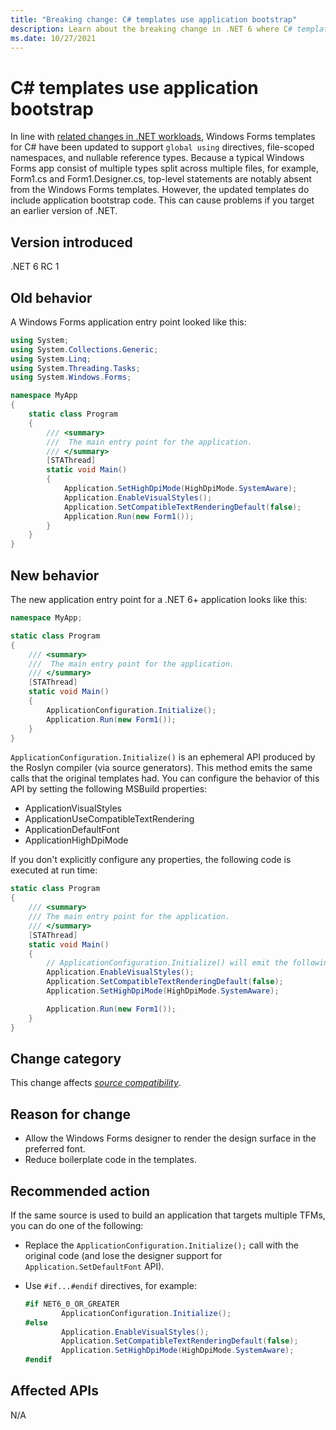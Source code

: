 ```yaml
---
title: "Breaking change: C# templates use application bootstrap"
description: Learn about the breaking change in .NET 6 where C# templates for Windows Forms apps include application bootstrap code.
ms.date: 10/27/2021
---
```

# C# templates use application bootstrap

In line with [related changes in .NET workloads](../../sdk/6.0/csharp-template-code.md), Windows Forms templates for C# have been updated to support `global using` directives, file-scoped namespaces, and nullable reference types. Because a typical Windows Forms app consist of multiple types split across multiple files, for example, Form1.cs and Form1.Designer.cs, top-level statements are notably absent from the Windows Forms templates. However, the updated templates do include application bootstrap code. This can cause problems if you target an earlier version of .NET.

## Version introduced

.NET 6 RC 1

## Old behavior

A Windows Forms application entry point looked like this:

```csharp
using System;
using System.Collections.Generic;
using System.Linq;
using System.Threading.Tasks;
using System.Windows.Forms;

namespace MyApp
{
    static class Program
    {
        /// <summary>
        ///  The main entry point for the application.
        /// </summary>
        [STAThread]
        static void Main()
        {
            Application.SetHighDpiMode(HighDpiMode.SystemAware);
            Application.EnableVisualStyles();
            Application.SetCompatibleTextRenderingDefault(false);
            Application.Run(new Form1());
        }
    }
}
```

## New behavior

The new application entry point for a .NET 6+ application looks like this:

```csharp
namespace MyApp;

static class Program
{
    /// <summary>
    ///  The main entry point for the application.
    /// </summary>
    [STAThread]
    static void Main()
    {
        ApplicationConfiguration.Initialize();
        Application.Run(new Form1());
    }
}
```

`ApplicationConfiguration.Initialize()` is an ephemeral API produced by the Roslyn compiler (via source generators). This method emits the same calls that the original templates had. You can configure the behavior of this API by setting the following MSBuild properties:

- ApplicationVisualStyles
- ApplicationUseCompatibleTextRendering
- ApplicationDefaultFont
- ApplicationHighDpiMode

If you don't explicitly configure any properties, the following code is executed at run time:

```csharp
static class Program
{
    /// <summary>
    /// The main entry point for the application.
    /// </summary>
    [STAThread]
    static void Main()
    {
        // ApplicationConfiguration.Initialize() will emit the following calls:
        Application.EnableVisualStyles();
        Application.SetCompatibleTextRenderingDefault(false);
        Application.SetHighDpiMode(HighDpiMode.SystemAware);

        Application.Run(new Form1());
    }
}
```

## Change category

This change affects [*source compatibility*](../../categories.md#source-compatibility).

## Reason for change

- Allow the Windows Forms designer to render the design surface in the preferred font.
- Reduce boilerplate code in the templates.

## Recommended action

If the same source is used to build an application that targets multiple TFMs, you can do one of the following:

- Replace the `ApplicationConfiguration.Initialize();` call with the original code (and lose the designer support for `Application.SetDefaultFont` API).
- Use `#if...#endif` directives, for example:

  ```csharp
  #if NET6_0_OR_GREATER
          ApplicationConfiguration.Initialize();
  #else
          Application.EnableVisualStyles();
          Application.SetCompatibleTextRenderingDefault(false);
          Application.SetHighDpiMode(HighDpiMode.SystemAware);
  #endif
  ```

## Affected APIs

N/A
